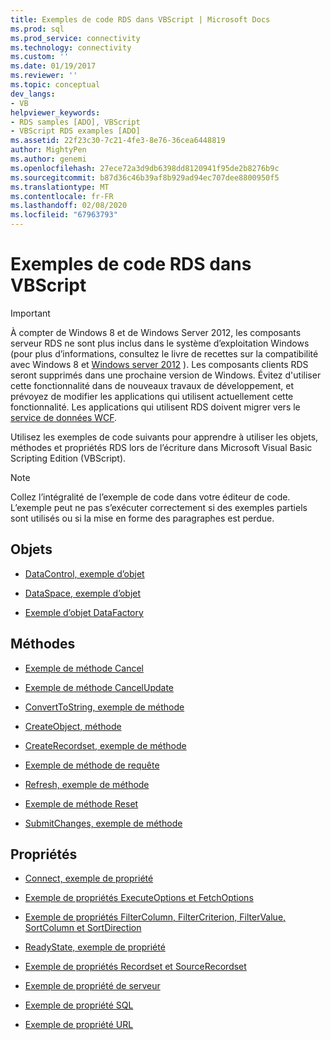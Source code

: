 ```yaml
---
title: Exemples de code RDS dans VBScript | Microsoft Docs
ms.prod: sql
ms.prod_service: connectivity
ms.technology: connectivity
ms.custom: ''
ms.date: 01/19/2017
ms.reviewer: ''
ms.topic: conceptual
dev_langs:
- VB
helpviewer_keywords:
- RDS samples [ADO], VBScript
- VBScript RDS examples [ADO]
ms.assetid: 22f23c30-7c21-4fe3-8e76-36cea6448819
author: MightyPen
ms.author: genemi
ms.openlocfilehash: 27ece72a3d9db6398dd8120941f95de2b8276b9c
ms.sourcegitcommit: b87d36c46b39af8b929ad94ec707dee8800950f5
ms.translationtype: MT
ms.contentlocale: fr-FR
ms.lasthandoff: 02/08/2020
ms.locfileid: "67963793"
---
```

# <a name="rds-code-examples-in-vbscript"></a>Exemples de code RDS dans VBScript
> [!IMPORTANT]
>  À compter de Windows 8 et de Windows Server 2012, les composants serveur RDS ne sont plus inclus dans le système d’exploitation Windows (pour plus d’informations, consultez le livre de recettes sur la compatibilité avec Windows 8 et [Windows server 2012](https://www.microsoft.com/download/details.aspx?id=27416) ). Les composants clients RDS seront supprimés dans une prochaine version de Windows. Évitez d'utiliser cette fonctionnalité dans de nouveaux travaux de développement, et prévoyez de modifier les applications qui utilisent actuellement cette fonctionnalité. Les applications qui utilisent RDS doivent migrer vers le [service de données WCF](https://go.microsoft.com/fwlink/?LinkId=199565).  
  
 Utilisez les exemples de code suivants pour apprendre à utiliser les objets, méthodes et propriétés RDS lors de l’écriture dans Microsoft Visual Basic Scripting Edition (VBScript).  
  
> [!NOTE]
>  Collez l’intégralité de l’exemple de code dans votre éditeur de code. L’exemple peut ne pas s’exécuter correctement si des exemples partiels sont utilisés ou si la mise en forme des paragraphes est perdue.  
  
## <a name="objects"></a>Objets  
  
-   [DataControl, exemple d’objet](../../../ado/reference/rds-api/datacontrol-object-example-vbscript.md)  
  
-   [DataSpace, exemple d’objet](../../../ado/reference/rds-api/dataspace-object-and-createobject-method-example-vbscript.md)  
  
-   [Exemple d’objet DataFactory](../../../ado/reference/rds-api/datafactory-object-query-method-and-createobject-method-example-vbscript.md)  
  
## <a name="methods"></a>Méthodes  
  
-   [Exemple de méthode Cancel](../../../ado/reference/rds-api/cancel-method-example-vbscript.md)  
  
-   [Exemple de méthode CancelUpdate](../../../ado/reference/rds-api/cancelupdate-method-example-vbscript.md)  
  
-   [ConvertToString, exemple de méthode](../../../ado/reference/rds-api/converttostring-method-example-vbscript.md)  
  
-   [CreateObject, méthode](../../../ado/reference/rds-api/dataspace-object-and-createobject-method-example-vbscript.md)  
  
-   [CreateRecordset, exemple de méthode](../../../ado/reference/rds-api/createrecordset-method-example-vbscript.md)  
  
-   [Exemple de méthode de requête](../../../ado/reference/rds-api/datafactory-object-query-method-and-createobject-method-example-vbscript.md)  
  
-   [Refresh, exemple de méthode](../../../ado/reference/rds-api/refresh-method-example-vbscript.md)  
  
-   [Exemple de méthode Reset](../../../ado/reference/rds-api/filter-column-criterion-value-sortcolumn-sortdirection-example-vbscript.md)  
  
-   [SubmitChanges, exemple de méthode](../../../ado/reference/rds-api/submitchanges-method-example-vbscript.md)  
  
## <a name="properties"></a>Propriétés  
  
-   [Connect, exemple de propriété](../../../ado/reference/rds-api/connect-property-example-vbscript.md)  
  
-   [Exemple de propriétés ExecuteOptions et FetchOptions](../../../ado/reference/rds-api/executeoptions-and-fetchoptions-properties-example-vbscript.md)  
  
-   [Exemple de propriétés FilterColumn, FilterCriterion, FilterValue, SortColumn et SortDirection](../../../ado/reference/rds-api/filter-column-criterion-value-sortcolumn-sortdirection-example-vbscript.md)  
  
-   [ReadyState, exemple de propriété](../../../ado/reference/rds-api/readystate-property-example-vbscript.md)  
  
-   [Exemple de propriétés Recordset et SourceRecordset](../../../ado/reference/rds-api/recordset-and-sourcerecordset-properties-example-vbscript.md)  
  
-   [Exemple de propriété de serveur](../../../ado/reference/rds-api/server-property-example-vbscript.md)  
  
-   [Exemple de propriété SQL](../../../ado/reference/rds-api/sql-property-example-vbscript.md)  
  
-   [Exemple de propriété URL](../../../ado/reference/rds-api/url-property-example-vbscript.md)


